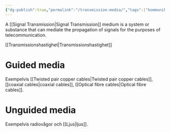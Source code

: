 ```yaml
---
{"dg-publish":true,"permalink":"/transmission-media/","tags":["kommunikationssystem"]}
---
```


A [[Signal Transmission\|Signal Transmission]] medium is a system or substance that can mediate the propagation of signals for the purposes of telecommunication.

[[Transmissionshastighet\|Transmissionshastighet]]

# Guided media
Exempelvis [[Twisted pair copper cables\|Twisted pair copper cables]], [[coaxial cables\|coaxial cables]], [[Optical fibre cables\|Optical fibre cables]].

# Unguided media
Exempelvis radiovågor och [[Ljus\|ljus]].